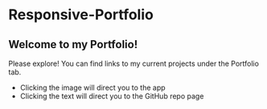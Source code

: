 # Responsive-Portfolio

## Welcome to my Portfolio!

Please explore! You can find links to my current projects under the Portfolio tab.

* Clicking the image will direct you to the app
* Clicking the text will direct you to the GitHub repo page
